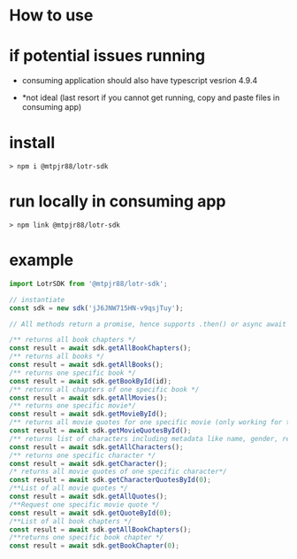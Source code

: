 # How to use

# if potential issues running

- consuming application should also have typescript vesrion 4.9.4

- \*not ideal (last resort if you cannot get running, copy and paste files in consuming app)

# install

```terminal
> npm i @mtpjr88/lotr-sdk
```

# run locally in consuming app

```terminal
> npm link @mtpjr88/lotr-sdk
```

# example

```typescript
import LotrSDK from '@mtpjr88/lotr-sdk';

// instantiate
const sdk = new sdk('jJ6JNW715HN-v9qsjTuy');

// All methods return a promise, hence supports .then() or async await

/** returns all book chapters */
const result = await sdk.getAllBookChapters();
/** returns all books */
const result = await sdk.getAllBooks();
/** returns one specific book */
const result = await sdk.getBookById(id);
/** returns all chapters of one specific book */
const result = await sdk.getAllMovies();
/** returns one specific movie*/
const result = await sdk.getMovieById();
/** returns all movie quotes for one specific movie (only working for the LotR trilogy) */
const result = await sdk.getMovieQuotesById();
/** returns list of characters including metadata like name, gender, realm, race and more */
const result = await sdk.getAllCharacters();
/** returns one specific character */
const result = await sdk.getCharacter();
/* returns all movie quotes of one specific character*/
const result = await sdk.getCharacterQuotesById(0);
/**List of all movie quotes */
const result = await sdk.getAllQuotes();
/**Request one specific movie quote */
const result = await sdk.getQuoteById(0);
/**List of all book chapters */
const result = await sdk.getAllBookChapters();
/**returns one specific book chapter */
const result = await sdk.getBookChapter(0);
```
